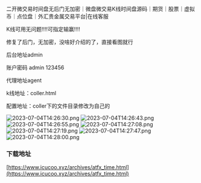 二开微交易时间盘无后门无加密｜微盘微交易K线时间盘源码｜期货｜股票｜虚拟币｜点位盘｜外汇贵金属交易平台|在线客服

K线可用无问题!!!!可指定输赢!!!!

修复了后门，无加密，没啥好介绍的了，直接看图就行

后台地址admin

账户密码 admin 123456

代理地址agent

k线地址：coller.html

配置地址：coller下的文件目录修改为自己的

![2023-07-04T14:26:30.png][1]
![2023-07-04T14:26:43.png][2]
![2023-07-04T14:26:55.png][3]
![2023-07-04T14:27:08.png][4]
![2023-07-04T14:27:19.png][5]
![2023-07-04T14:27:47.png][6]
![2023-07-04T14:28:00.png][7]


### 下载地址
[https://www.icucoo.xyz/archives/atfx_time.html](https://www.icucoo.xyz/archives/atfx_time.html)

  [1]: https://ghcdn.icucoo.xyz/UsdtTokenApi/codepic/master/2023/07/04/1688480794.png
  [2]: https://ghcdn.icucoo.xyz/UsdtTokenApi/codepic/master/2023/07/04/1688480804.png
  [3]: https://ghcdn.icucoo.xyz/UsdtTokenApi/codepic/master/2023/07/04/1688480818.png
  [4]: https://ghcdn.icucoo.xyz/UsdtTokenApi/codepic/master/2023/07/04/1688480830.png
  [5]: https://ghcdn.icucoo.xyz/UsdtTokenApi/codepic/master/2023/07/04/1688480849.png
  [6]: https://ghcdn.icucoo.xyz/UsdtTokenApi/codepic/master/2023/07/04/1688480871.png
  [7]: https://ghcdn.icucoo.xyz/UsdtTokenApi/codepic/master/2023/07/04/1688480886.png
